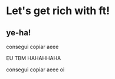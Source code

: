 #  Let's get rich with ft!


## ye-ha!

consegui copiar aeee

EU TBM HAHAHHAHA

consegui copiar aeee 
oi